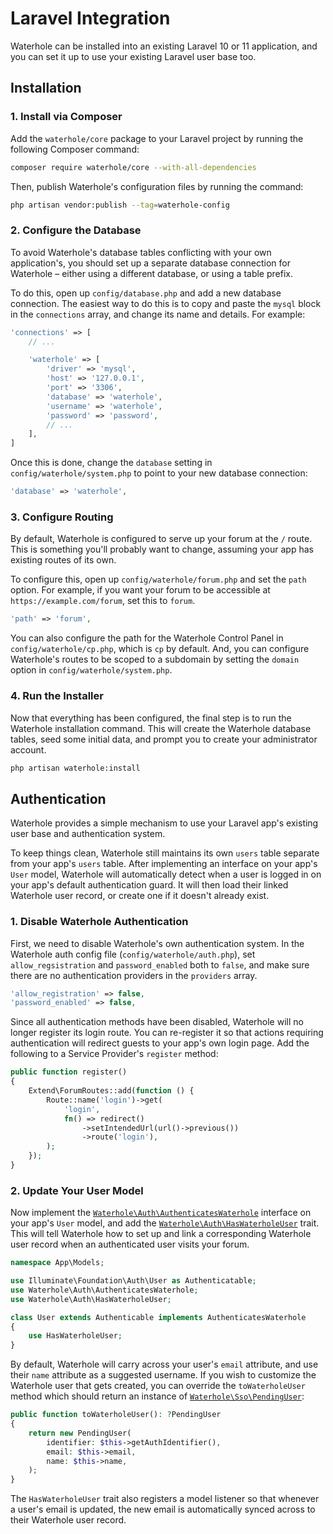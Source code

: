 # Laravel Integration

Waterhole can be installed into an existing Laravel 10 or 11 application, and you can set it up to use your existing Laravel user base too.

## Installation

### 1. Install via Composer

Add the `waterhole/core` package to your Laravel project by running the following Composer command:

```bash
composer require waterhole/core --with-all-dependencies
```

Then, publish Waterhole's configuration files by running the command:

```bash
php artisan vendor:publish --tag=waterhole-config
```

### 2. Configure the Database

To avoid Waterhole's database tables conflicting with your own application's, you should set up a separate database connection for Waterhole – either using a different database, or using a table prefix.

To do this, open up `config/database.php` and add a new database connection. The easiest way to do this is to copy and paste the `mysql` block in the `connections` array, and change its name and details. For example:

```php
'connections' => [
    // ...

    'waterhole' => [
        'driver' => 'mysql',
        'host' => '127.0.0.1',
        'port' => '3306',
        'database' => 'waterhole',
        'username' => 'waterhole',
        'password' => 'password',
        // ...
    ],
]
```

Once this is done, change the `database` setting in `config/waterhole/system.php` to point to your new database connection:

```php
'database' => 'waterhole',
```

### 3. Configure Routing

By default, Waterhole is configured to serve up your forum at the `/` route. This is something you'll probably want to change, assuming your app has existing routes of its own.

To configure this, open up `config/waterhole/forum.php` and set the `path` option. For example, if you want your forum to be accessible at `https://example.com/forum`, set this to `forum`.

```php
'path' => 'forum',
```

You can also configure the path for the Waterhole Control Panel in `config/waterhole/cp.php`, which is `cp` by default. And, you can configure Waterhole's routes to be scoped to a subdomain by setting the `domain` option in `config/waterhole/system.php`.

### 4. Run the Installer

Now that everything has been configured, the final step is to run the Waterhole installation command. This will create the Waterhole database tables, seed some initial data, and prompt you to create your administrator account.

```bash
php artisan waterhole:install
```

## Authentication

Waterhole provides a simple mechanism to use your Laravel app's existing user base and authentication system.

To keep things clean, Waterhole still maintains its own `users` table separate from your app's `users` table. After implementing an interface on your app's `User` model, Waterhole will automatically detect when a user is logged in on your app's default authentication guard. It will then load their linked Waterhole user record, or create one if it doesn't already exist.

### 1. Disable Waterhole Authentication

First, we need to disable Waterhole's own authentication system. In the Waterhole auth config file (`config/waterhole/auth.php`), set `allow_regsistration` and `password_enabled` both to `false`, and make sure there are no authentication providers in the `providers` array.

```php
'allow_registration' => false,
'password_enabled' => false,
```

Since all authentication methods have been disabled, Waterhole will no longer register its login route. You can re-register it so that actions requiring authentication will redirect guests to your app's own login page. Add the following to a Service Provider's `register` method:

```php
public function register()
{
    Extend\ForumRoutes::add(function () {
        Route::name('login')->get(
            'login',
            fn() => redirect()
                ->setIntendedUrl(url()->previous())
                ->route('login'),
        );
    });
}
```

### 2. Update Your User Model

Now implement the [`Waterhole\Auth\AuthenticatesWaterhole`](reference://Waterhole/Auth/AuthenticatesWaterhole.html) interface on your app's `User` model, and add the [`Waterhole\Auth\HasWaterholeUser`](reference://Waterhole/Auth/HasWaterholeUser.html) trait. This will tell Waterhole how to set up and link a corresponding Waterhole user record when an authenticated user visits your forum.

```php
namespace App\Models;

use Illuminate\Foundation\Auth\User as Authenticatable;
use Waterhole\Auth\AuthenticatesWaterhole;
use Waterhole\Auth\HasWaterholeUser;

class User extends Authenticable implements AuthenticatesWaterhole
{
    use HasWaterholeUser;
}
```

By default, Waterhole will carry across your user's `email` attribute, and use their `name` attribute as a suggested username. If you wish to customize the Waterhole user that gets created, you can override the `toWaterholeUser` method which should return an instance of [`Waterhole\Sso\PendingUser`](reference://Waterhole/Sso/PendingUser.html):

```php
public function toWaterholeUser(): ?PendingUser
{
    return new PendingUser(
        identifier: $this->getAuthIdentifier(),
        email: $this->email,
        name: $this->name,
    );
}
```

The `HasWaterholeUser` trait also registers a model listener so that whenever a user's email is updated, the new email is automatically synced across to their Waterhole user record.

